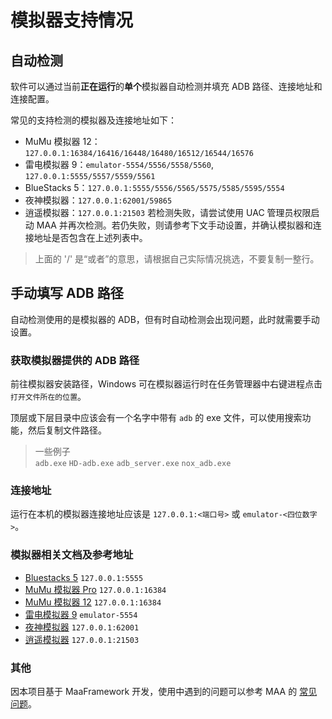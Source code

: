 # 模拟器支持情况

## 自动检测

软件可以通过当前**正在运行**的**单个**模拟器自动检测并填充 ADB 路径、连接地址和连接配置。

常见的支持检测的模拟器及连接地址如下：

- MuMu 模拟器 12：`127.0.0.1:16384/16416/16448/16480/16512/16544/16576`
- 雷电模拟器 9：`emulator-5554/5556/5558/5560`, `127.0.0.1:5555/5557/5559/5561`
- BlueStacks 5：`127.0.0.1:5555/5556/5565/5575/5585/5595/5554`
- 夜神模拟器：`127.0.0.1:62001/59865`
- 逍遥模拟器：`127.0.0.1:21503`
若检测失败，请尝试使用 UAC 管理员权限启动 MAA 并再次检测。若仍失败，则请参考下文手动设置，并确认模拟器和连接地址是否包含在上述列表中。

> 上面的 '/' 是“或者”的意思，请根据自己实际情况挑选，不要复制一整行。

## 手动填写 ADB 路径

自动检测使用的是模拟器的 ADB，但有时自动检测会出现问题，此时就需要手动设置。

### 获取模拟器提供的 ADB 路径

前往模拟器安装路径，Windows 可在模拟器运行时在任务管理器中右键进程点击 `打开文件所在的位置`。

顶层或下层目录中应该会有一个名字中带有 `adb` 的 exe 文件，可以使用搜索功能，然后复制文件路径。

> 一些例子  
> `adb.exe` `HD-adb.exe` `adb_server.exe` `nox_adb.exe`

### 连接地址

运行在本机的模拟器连接地址应该是 `127.0.0.1:<端口号>` 或 `emulator-<四位数字>`。

### 模拟器相关文档及参考地址

- [Bluestacks 5](https://support.bluestacks.com/hc/zh-tw/articles/360061342631-%E5%A6%82%E4%BD%95%E5%B0%87%E6%82%A8%E7%9A%84%E6%87%89%E7%94%A8%E5%BE%9EBlueStacks-4%E8%BD%89%E7%A7%BB%E5%88%B0BlueStacks-5#%E2%80%9C2%E2%80%9D) `127.0.0.1:5555`
- [MuMu 模拟器 Pro](https://mumu.163.com/mac/function/20240126/40028_1134600.html) `127.0.0.1:16384`
- [MuMu 模拟器 12](https://mumu.163.com/help/20230214/35047_1073151.html) `127.0.0.1:16384`
- [雷电模拟器 9](https://help.ldmnq.com/docs/LD9adbserver) `emulator-5554`
- [夜神模拟器](https://support.yeshen.com/zh-CN/qt/ml) `127.0.0.1:62001`
- [逍遥模拟器](https://bbs.xyaz.cn/forum.php?mod=viewthread&tid=365537) `127.0.0.1:21503`

### 其他

因本项目基于 MaaFramework 开发，使用中遇到的问题可以参考 MAA 的 [常见问题](https://maa.plus/docs/zh-cn/manual/faq.html)。

